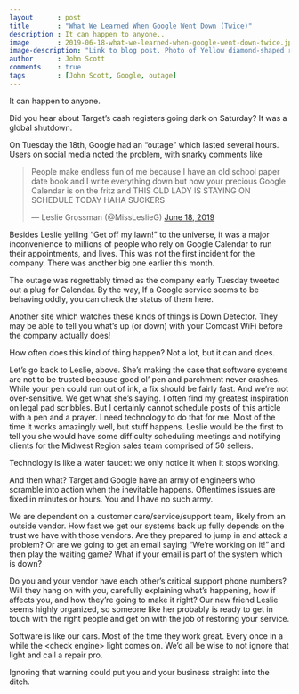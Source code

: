 ```yaml
---
layout      : post
title       : "What We Learned When Google Went Down (Twice)"
description : It can happen to anyone..
image       : 2019-06-18-what-we-learned-when-google-went-down-twice.jpg
image-description: "Link to blog post. Photo of Yellow diamond-shaped road sign. Text reads 'DEAD END'"
author      : John Scott
comments    : true
tags        : [John Scott, Google, outage]
---
```


It can happen to anyone.

Did you hear about Target’s cash registers going dark on Saturday? It was a global shutdown.

On Tuesday the 18th, Google had an “outage” which lasted several hours. Users on social media noted the problem, with snarky comments like

<div class="mx-auto" style="max-width: 100%; width: 500px; min-width: 200px">
  <blockquote class="twitter-tweet"><p lang="en" dir="ltr">People make endless fun of me because I have an old school paper date book and I write everything down but now your precious Google Calendar is on the fritz and THIS OLD LADY IS STAYING ON SCHEDULE TODAY HAHA SUCKERS</p>&mdash; Leslie Grossman (@MissLeslieG) <a href="https://twitter.com/MissLeslieG/status/1141001186759368704?ref_src=twsrc%5Etfw">June 18, 2019</a></blockquote> <script async src="https://platform.twitter.com/widgets.js" charset="utf-8"></script>
</div>

Besides Leslie yelling “Get off my lawn!” to the universe, it was a major inconvenience to millions of people who rely on Google Calendar to run their appointments, and lives. This was not the first incident for the company. There was another big one earlier this month.

The outage was regrettably timed as the company early Tuesday tweeted out a plug for Calendar. By the way, If a Google service seems to be behaving oddly, you can check the status of them here.

Another site which watches these kinds of things is Down Detector.  They may be able to tell you what’s up (or down) with your Comcast WiFi before the company actually does!

How often does this kind of thing happen? Not a lot, but it can and does.

Let’s go back to Leslie, above. She’s making the case that software systems are not to be trusted because good ol’ pen and parchment never crashes. While your pen could run out of ink, a fix should be fairly fast. And we’re not over-sensitive. We get what she’s saying. I often find my greatest inspiration on legal pad scribbles. But I certainly cannot schedule posts of this article with a pen and a prayer. I need technology to do that for me. Most of the time it works amazingly well, but stuff happens. Leslie would be the first to tell you she would have some difficulty scheduling meetings and notifying clients for the Midwest Region sales team comprised of 50 sellers.

Technology is like a water faucet: we only notice it when it stops working.

And then what? Target and Google have an army of engineers who scramble into action when the inevitable happens. Oftentimes issues are fixed in minutes or hours. You and I have no such army.

We are dependent on a customer care/service/support team, likely from an outside vendor. How fast we get our systems back up fully depends on the trust we have with those vendors. Are they prepared to jump in and attack a problem? Or are we going to get an email saying “We’re working on it!” and then play the waiting game? What if your email is part of the system which is down?

Do you and your vendor have each other’s critical support phone numbers? Will they hang on with you, carefully explaining what’s happening, how if affects you, and how they’re going to make it right? Our new friend Leslie seems highly organized, so someone like her probably is ready to get in touch with the right people and get on with the job of restoring your service.

Software is like our cars. Most of the time they work great. Every once in a while the &lt;check engine> light comes on. We’d all be wise to not ignore that light and call a repair pro.

Ignoring that warning could put you and your business straight into the ditch.

